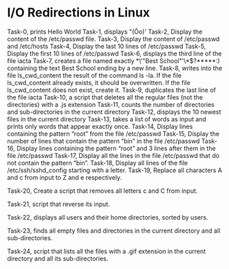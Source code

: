 # I/O Redirections in Linux
Task-0, prints Hello World
Task-1, displays "(Ôo)'
Task-2, Display the content of the /etc/passwd file. 
Task-3, Display the content of /etc/passwd and /etc/hosts
Task-4, Display the last 10 lines of /etc/passwd
Task-5, Display the first 10 lines of /etc/passwd
Task-6, displays the third line of the file iacta
Task-7,  creates a file named exactly \*\\'"Best School"\'\\*$\?\*\*\*\*\*:) containing the text Best School ending by a new line.
Task-8, writes into the file ls_cwd_content the result of the command ls -la. If the file ls_cwd_content already exists, it should be overwritten. If the file ls_cwd_content does not exist, create it.
Task-9, duplicates the last line of the file iacta
Task-10,  a script that deletes all the regular files (not the directories) with a .js extension
Task-11,  counts the number of directories and sub-directories in the current directory
Task-12, displays the 10 newest files in the current directory
Task-13,  takes a list of words as input and prints only words that appear exactly once.
Task-14, Display lines containing the pattern “root” from the file /etc/passwd
Task-15, Display the number of lines that contain the pattern “bin” in the file /etc/passwd
Task-16, Display lines containing the pattern “root” and 3 lines after them in the file /etc/passwd
Task-17, Display all the lines in the file /etc/passwd that do not contain the pattern “bin”.
Task-18, Display all lines of the file /etc/ssh/sshd_config starting with a letter.
Task-19, Replace all characters A and c from input to Z and e respectively.

Task-20, Create a script that removes all letters c and C from input.

Task-21, script that reverse its input.

Task-22, displays all users and their home directories, sorted by users.

Task-23,  finds all empty files and directories in the current directory and all sub-directories.

Task-24,   script that lists all the files with a .gif extension in the current directory and all its sub-directories.
